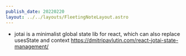 ```yaml
---
publish_date: 20220220    
layout: ../../layouts/FleetingNoteLayout.astro
---
```

- jotai is a minimalist global state lib for react, which can also replace usesState and context
https://dmitripavlutin.com/react-jotai-state-management/
